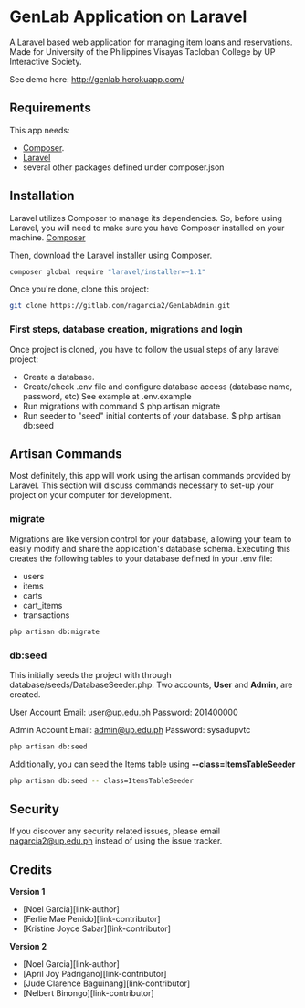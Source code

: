 # GenLab Application on Laravel
A Laravel based web application for managing item loans and reservations. Made for University of the Philippines Visayas Tacloban College by UP Interactive Society. 

See demo here:
 http://genlab.herokuapp.com/


## Requirements
This app needs:

* [Composer](https://getcomposer.org/).
* [Laravel](http://laravel.com/)
* several other packages defined under composer.json


## Installation
Laravel utilizes Composer to manage its dependencies. So, before using Laravel, you will need to make sure you have Composer installed on your machine. 
[Composer](https://getcomposer.org/)

Then, download the Laravel installer using Composer.
```bash
composer global require "laravel/installer=~1.1"
```

Once you're done, clone this project:

```bash
git clone https://gitlab.com/nagarcia2/GenLabAdmin.git
```

### First steps, database creation, migrations and login
Once project is cloned, you have to follow the usual steps of any laravel project:

- Create a database.
- Create/check .env file and configure database access (database name, password, etc) See example at .env.example
- Run migrations with command $ php artisan migrate
- Run seeder to "seed" initial contents of your database. $ php artisan db:seed


## Artisan Commands
Most definitely, this app will work using the artisan commands provided by Laravel. This section will discuss commands necessary to set-up your project on your computer for development.

### migrate
Migrations are like version control for your database, allowing your team to easily modify and share the application's database schema. Executing this creates the following tables to your database defined in your .env file:
- users
- items
- carts
- cart_items
- transactions

```bash
php artisan db:migrate
```

### db:seed
This initially seeds the project with through database/seeds/DatabaseSeeder.php.
Two accounts, **User** and **Admin**, are created.

User Account
Email: user@up.edu.ph
Password: 201400000

Admin Account
Email: admin@up.edu.ph
Password: sysadupvtc

```bash
php artisan db:seed
```

Additionally, you can seed the Items table using **--class=ItemsTableSeeder**

```bash
php artisan db:seed -- class=ItemsTableSeeder
```


## Security
If you discover any security related issues, please email nagarcia2@up.edu.ph instead of using the issue tracker.


## Credits
**Version 1**
- [Noel Garcia][link-author]
- [Ferlie Mae Penido][link-contributor]
- [Kristine Joyce Sabar][link-contributor]

**Version 2**
- [Noel Garcia][link-author]
- [April Joy Padrigano][link-contributor]
- [Jude Clarence Baguinang][link-contributor]
- [Nelbert Binongo][link-contributor]

